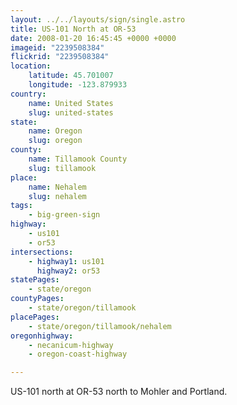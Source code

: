 ```yaml
---
layout: ../../layouts/sign/single.astro
title: US-101 North at OR-53
date: 2008-01-20 16:45:45 +0000 +0000
imageid: "2239508384"
flickrid: "2239508384"
location:
    latitude: 45.701007
    longitude: -123.879933
country:
    name: United States
    slug: united-states
state:
    name: Oregon
    slug: oregon
county:
    name: Tillamook County
    slug: tillamook
place:
    name: Nehalem
    slug: nehalem
tags:
    - big-green-sign
highway:
    - us101
    - or53
intersections:
    - highway1: us101
      highway2: or53
statePages:
    - state/oregon
countyPages:
    - state/oregon/tillamook
placePages:
    - state/oregon/tillamook/nehalem
oregonhighway:
    - necanicum-highway
    - oregon-coast-highway

---
```

US-101 north at OR-53 north to Mohler and Portland.